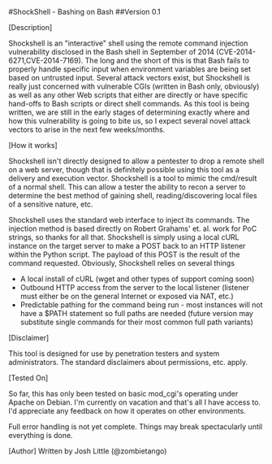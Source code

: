 #ShockShell - Bashing on Bash
##Version 0.1

[Description]

Shockshell is an "interactive" shell using the remote command injection vulnerability disclosed in the Bash shell in September of 2014 (CVE-2014-6271,CVE-2014-7169). The long and the short of this is that Bash fails to properly handle specific input when environment variables are being set based on untrusted input. Several attack vectors exist, but Shockshell is really just concerned with vulnerable CGIs (written in Bash only, obviously) as well as any other Web scripts that either are directly or have specific hand-offs to Bash scripts or direct shell commands. As this tool is being written, we are still in the early stages of determining exactly where and how this vulnerability is going to bite us, so I expect several novel attack vectors to arise in the next few weeks/months. 

[How it works]

Shockshell isn't directly designed to allow a pentester to drop a remote shell on a web server, though that is definitely possible using this tool as a delivery and execution vector. Shockshell is a tool to mimic the cmd/result of a normal shell. This can allow a tester the ability to recon a server to determine the best method of gaining shell, reading/discovering local files of a sensitive nature, etc.

Shockshell uses the standard web interface to inject its commands. The injection method is based directly on Robert Grahams' et. al. work for PoC strings, so thanks for all that. Shockshell is simply using a local cURL instance on the target server to make a POST back to an HTTP listener within the Python script. The payload of this POST is the result of the command requested. Obviously, Shockshell relies on several things

* A local install of cURL (wget and other types of support coming soon)
* Outbound HTTP access from the server to the local listener (listener must either be on the general Internet or exposed via NAT, etc.)
* Predictable pathing for the command being run - most instances will not have a $PATH statement so full paths are needed (future version may substitute single commands for their most common full path variants)

[Disclaimer]

This tool is designed for use by penetration testers and system administrators. The standard disclaimers about permissions, etc. apply. 

[Tested On]

So far, this has only been tested on basic mod_cgi's operating under Apache on Debian. I'm currently on vacation and that's all I have access to. I'd appreciate any feedback on how it operates on other environments.

Full error handling is not yet complete. Things may break spectacularly until everything is done.

[Author]
Written by Josh Little (@zombietango)